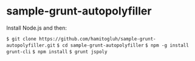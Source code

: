 # sample-grunt-autopolyfiller
Install Node.js and then:

`$ git clone https://github.com/hamitogluh/sample-grunt-autopolyfiller.git`
`$ cd sample-grunt-autopolyfiller`
`$ npm -g install grunt-cli`
`$ npm install`
`$ grunt jspoly`
